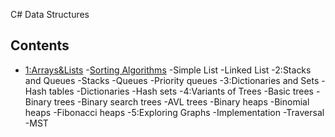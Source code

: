 C# Data Structures 
## Contents
- [1:Arrays&Lists](Arrays%20And%20Lists)
  -[Sorting Algorithms](Arrays%20And%20Lists/Soritng_Algorithms)
  -Simple List
  -Linked List
-2:Stacks and Queues
  -Stacks
  -Queues
  -Priority queues
-3:Dictionaries and Sets
  -Hash tables
  -Dictionaries
  -Hash sets
-4:Variants of Trees
  -Basic trees
  -Binary trees
  -Binary search trees
  -AVL trees
  -Binary heaps
  -Binomial heaps
  -Fibonacci heaps
-5:Exploring Graphs
  -Implementation
  -Traversal
  -MST
